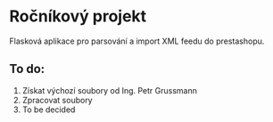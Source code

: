 <h1>Ročníkový projekt</h1>
<p>Flasková aplikace pro parsování a import XML feedu do prestashopu.</p>
<h2>To do:</h2>
<ol>
  <li>Získat výchozí soubory od Ing. Petr Grussmann</li>
  <li>Zpracovat soubory</li>
  <li>To be decided</li>
</ol>
